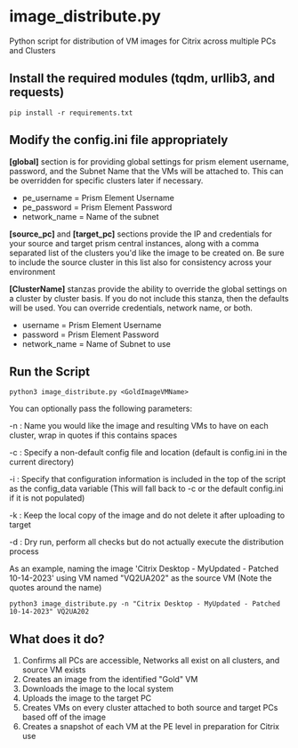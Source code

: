 # image_distribute.py

Python script for distribution of VM images for Citrix across multiple PCs and Clusters

## Install the required modules (tqdm, urllib3, and requests)

    pip install -r requirements.txt

## Modify the config.ini file appropriately

**[global]** section is for providing global settings for prism element username, password, and the Subnet Name that the VMs will be attached to.  This can be overridden for specific clusters later if necessary.

- pe_username = Prism Element Username
- pe_password = Prism Element Password
- network_name = Name of the subnet

**[source_pc]** and **[target_pc]** sections provide the IP and credentials for your source and target prism central instances, along with a comma separated list of the clusters you'd like the image to be created on.   Be sure to include the source cluster in this list also for consistency across your environment

**[ClusterName]** stanzas provide the ability to override the global settings on a cluster by cluster basis.   If you do not include this stanza, then the defaults will be used.   You can override credentials, network name, or both.

- username = Prism Element Username
- password = Prism Element Password
- network_name = Name of Subnet to use

## Run the Script

    python3 image_distribute.py <GoldImageVMName>

You can optionally pass the following parameters:

-n :  Name you would like the image and resulting VMs to have on each cluster, wrap in quotes if this contains spaces

-c :  Specify a non-default config file and location (default is config.ini in the current directory)

-i :  Specify that configuration information is included in the top of the script as the config_data variable (This will fall back to -c or the default config.ini if it is not populated)

-k :  Keep the local copy of the image and do not delete it after uploading to target

-d :  Dry run, perform all checks but do not actually execute the distribution process

As an example, naming the image 'Citrix Desktop - MyUpdated - Patched 10-14-2023' using VM named "VQ2UA202" as the source VM (Note the quotes around the name)

    python3 image_distribute.py -n "Citrix Desktop - MyUpdated - Patched 10-14-2023" VQ2UA202

## What does it do?

1. Confirms all PCs are accessible, Networks all exist on all clusters, and source VM exists
2. Creates an image from the identified "Gold" VM
3. Downloads the image to the local system
4. Uploads the image to the target PC
5. Creates VMs on every cluster attached to both source and target PCs based off of the image
6. Creates a snapshot of each VM at the PE level in preparation for Citrix use

